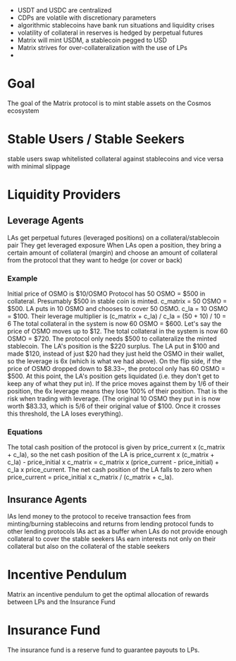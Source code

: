 - USDT and USDC are centralized
- CDPs are volatile with discretionary parameters
- algorithmic stablecoins have bank run situations and liquidity crises
- volatility of collateral in reserves is hedged by perpetual futures
- Matrix will mint USDM, a stablecoin pegged to USD
- Matrix strives for over-collateralization with the use of LPs
- 

# Goal
The goal of the Matrix protocol is to mint stable assets on the Cosmos ecosystem

# Stable Users / Stable Seekers
stable users swap whitelisted collateral against stablecoins and vice versa with minimal slippage

# Liquidity Providers

## Leverage Agents
LAs get perpetual futures (leveraged positions) on a collateral/stablecoin pair
They get leveraged exposure
When LAs open a position, they bring a certain amount of collateral (margin) and choose an amount of collateral from the protocol that they want to hedge (or cover or back)

### Example
Initial price of OSMO is $10/OSMO
Protocol has 50 OSMO = $500 in collateral. Presumably $500 in stable coin is minted. c_matrix = 50 OSMO = $500.
LA puts in 10 OSMO and chooses to cover 50 OSMO. c_la = 10 OSMO = $100.
Their leverage multiplier is (c_matrix + c_la) / c_la = (50 + 10) / 10 = 6
The total collateral in the system is now 60 OSMO = $600. 
Let's say the price of OSMO moves up to $12. 
The total collateral in the system is now 60 OSMO = $720. The protocol only needs $500 to collateralize the minted stablecoin. The LA's position is the $220 surplus. The LA put in $100 and made $120, instead of just $20 had they just held the OSMO in their wallet, so the leverage is 6x (which is what we had above).
On the flip side, if the price of OSMO dropped down to $8.33~, the protocol only has 60 OSMO = $500. At this point, the LA's position gets liquidated (i.e. they don't get to keep any of what they put in). If the price moves against them by 1/6 of their position, the 6x leverage means they lose 100% of their position. That is the risk when trading with leverage. (The original 10 OSMO they put in is now worth $83.33, which is 5/6 of their original value of $100. Once it crosses this threshold, the LA loses everything).

### Equations
The total cash position of the protocol is given by price_current x (c_matrix + c_la), so the net cash position of the LA is price_current x (c_matrix + c_la) - price_initial x c_matrix = c_matrix x (price_current - price_initial) + c_la x price_current. The net cash position of the LA falls to zero when price_current = price_initial x c_matrix / (c_matrix + c_la). 



## Insurance Agents
IAs lend money to the protocol to receive transaction fees from minting/burning stablecoins and returns from lending protocol funds to other lending protocols
IAs act as a buffer when LAs do not provide enough collateral to cover the stable seekers
IAs earn interests not only on their collateral but also on the collateral of the stable seekers


# Incentive Pendulum
Matrix an incentive pendulum to get the optimal allocation of rewards between LPs and the Insurance Fund

# Insurance Fund
The insurance fund is a reserve fund to guarantee payouts to LPs.

